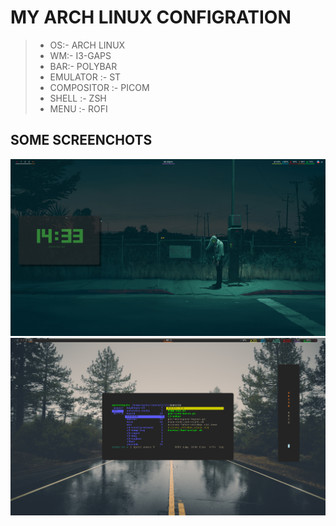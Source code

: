  # MY ARCH LINUX CONFIGRATION 
> -  OS:-           ARCH LINUX
> -  WM:-           I3-GAPS
> -  BAR:-          POLYBAR
> -  EMULATOR :-    ST
> -  COMPOSITOR :-  PICOM
> -  SHELL :-       ZSH
> -  MENU :-        ROFI

 ## SOME SCREENCHOTS

 ![alt text](https://github.com/spctr01/dotfiles/blob/master/imgs/2.png)
 ![alt text](https://github.com/spctr01/dotfiles/blob/master/imgs/1.png)
